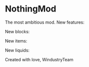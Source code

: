 # NothingMod
The most ambitious mod.
New features: 

New blocks: 

New items: 

New liquids: 

Created with love, WindustryTeam
